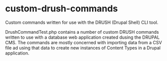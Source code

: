 # custom-drush-commands
Custom commands written for use with the DRUSH (Drupal Shell) CLI tool.

DrushCommandTest.php contains a number of custom DRUSH commands written to use with a database web application created dusing the DRUPAL CMS.
The commands are mostly concerned with importing data from a CSV file ad using that data to create new instances of Content Types in a Drupal application. 
